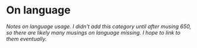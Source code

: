 On language
===========

_Notes on language usage.  I didn't add this category until after musing
650, so there are likely many musings on language missing.  I hope to link
to them eventually._

